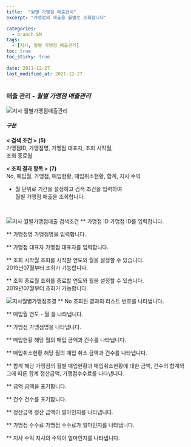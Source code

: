 ```yaml
---
title:  "월별 가맹점 매출관리"
excerpt: "가맹점의 매출을 월별로 조회합니다"

categories:
  - branch SM
tags:
  - [지사, 월별 가맹점 매출관리]
toc: true
toc_sticky: true
 
date: 2021-12-27
last_modified_at: 2021-12-27
---
```

### 매출 관리 - *월별 가맹점 매출관리*
![지사 월별가맹점매출관리](https://user-images.githubusercontent.com/95394003/147456192-d034ee54-c4d4-4b3d-9a22-cd36ae3ff947.jpeg)

#### *구분* <br>
**< 검색 조건 >** **(5)**
<br>가맹점ID, 가맹점명, 가맹점 대표자, 조회 시작월,<br>조회 종료월

**< 조회 결과 항목 >** **(7)**
<br>No, 매입월, 가맹점, 매입현황, 매입취소현황, 합계, 지사 수익


- 월 단위로 기간을 설정하고 검색 조건을 입력하여<br>월별 가맹점 매출을 조회합니다.


<br>

![지사 월별가맹점매출 검색조건](https://user-images.githubusercontent.com/95394003/147456273-fffa6b01-307b-45fb-b590-a8ce2b9af851.jpeg)
** 가맹점 ID
가맹점 ID를 입력합니다.

** 가맹점명
가맹점명을 입력합니다.

** 가맹점 대표자
가맹점 대표자를 입력합니다.

** 조회 시작월
조회를 시직할 연도와 월을 설정할 수 있습니다.<br>2019년07월부터 조회가 가능합니다.

** 조회 종료월
조회를 종료할 연도와 월을 설정할 수 있습니다.<br>2019년07월부터 조회가 가능합니다.
<br>

![지사월별가맹점조결](https://user-images.githubusercontent.com/95394003/147456454-41f8c253-ba48-42d8-b89c-dcfb9747bc5e.jpeg)
** No
조회된 결과의 리스트 번호를 나타냅니다.

** 매입월
연도 - 월 을 나타냅니다.

** 가맹점
가맹점명을 나타냅니다.

** 매입현황
해당 월의 매입 금액과 건수를 나타냅니다.

** 매입취소현황
해당 월의 매입 취소 금액과 건수를 나타냅니다.

** 합계
해당 가맹점의 월별 매입현황과 매입취소현황에 대한 금액, 건수의 합계와<br>그에 따른 합계 정산금액, 가맹점수수료를 나타냅니다.

** 금액
금액을 표기합니다.

** 건수
건수를 표기합니다.

** 정산금액
정산 금액이 얼마인지를 나타냅니다.

** 가맹점 수수료
가맹점 수수료가 얼마인지를 나타냅니다.

** 지사 수익
지사의 수익이 얼마인지를 나타냅니다.